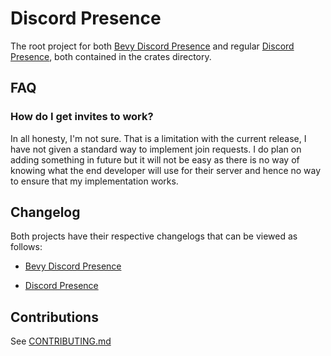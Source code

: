 # Discord Presence

The root project for both [Bevy Discord Presence](https://crates.io/crates/bevy-discord-presence) and regular [Discord Presence](https://crates.io/crates/discord-presence), both contained in the crates directory.

## FAQ

### How do I get invites to work?
In all honesty, I'm not sure. That is a limitation with the current release, I have not given a standard way to implement join requests. I do plan on adding something in future but it will not be easy as there is no way of knowing what the end developer will use for their server and hence no way to ensure that my implementation works.

## Changelog

Both projects have their respective changelogs that can be viewed as follows:

- [Bevy Discord Presence](crates/bevy/CHANGELOG.md)

- [Discord Presence](crates/rpc/CHANGELOG.md)

## Contributions

See [CONTRIBUTING.md](/CONTRIBUTING.md)
